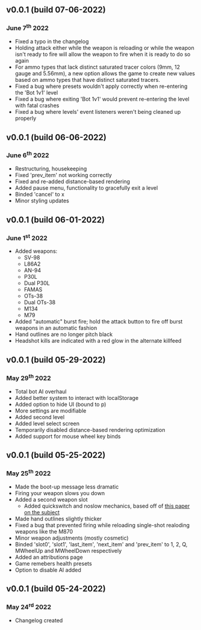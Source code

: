 <h2>v0.0.1 (build 07-06-2022)</h2>
<h3>June 7<sup>th</sup> 2022</h3>

<ul>
<li> Fixed a typo in the changelog
<li> Holding attack either while the weapon is reloading or while the weapon isn't ready to fire will allow the weapon to fire when it is ready to do so again
<li> For ammo types that lack distinct saturated tracer colors (9mm, 12 gauge and 5.56mm), a new option allows the game to create new values based on ammo types that have distinct saturated tracers.
<li> Fixed a bug where presets wouldn't apply correctly when re-entering the 'Bot 1v1' level
<li> Fixed a bug where exiting 'Bot 1v1' would prevent re-entering the level with fatal crashes
<li> Fixed a bug where levels' event listeners weren't being cleaned up properly
</ul>

<h2>v0.0.1 (build 06-06-2022)</h2>
<h3>June 6<sup>th</sup> 2022</h3>

<ul>
<li> Restructuring, housekeeping
<li> Fixed 'prev_item' not working correctly
<li> Fixed and re-added distance-based rendering
<li> Added pause menu, functionality to gracefully exit a level
<li> Binded 'cancel' to x
<li> Minor styling updates
</ul>

<h2>v0.0.1 (build 06-01-2022)</h2>
<h3>June 1<sup>st</sup> 2022</h3>

<ul>
<li> Added weapons:
    <ul> 
    <li> SV-98
    <li> L86A2
    <li> AN-94
    <li> P30L
    <li> Dual P30L
    <li> FAMAS
    <li> OTs-38
    <li> Dual OTs-38
    <li> M134
    <li> M79
    </ul> 
<li> Added "automatic" burst fire; hold the attack button to fire off burst weapons in an automatic fashion
<li> Hand outlines are no longer pitch black
<li> Headshot kills are indicated with a red glow in the alternate killfeed
</ul>

<h2>v0.0.1 (build 05-29-2022)</h2>
<h3>May 29<sup>th</sup> 2022</h3>

<ul>
<li> Total bot AI overhaul
<li> Added better system to interact with localStorage
<li> Added option to hide UI (bound to p)
<li> More settings are modifiable
<li> Added second level
<li> Added level select screen
<li> Temporarily disabled distance-based rendering optimization
<li> Added support for mouse wheel key binds
</ul>

<h2>v0.0.1 (build 05-25-2022)</h2>
<h3>May 25<sup>th</sup> 2022</h3>

<ul>
<li> Made the boot-up message less dramatic
<li> Firing your weapon slows you down
<li> Added a second weapon slot
    <ul> 
    <li> Added quickswitch and noslow mechanics, based off of <a href="https://github.com/surviv-underclock/docs">this paper on the subject</a>
    </ul> 
<li> Made hand outlines slightly thicker
<li> Fixed a bug that prevented firing while reloading single-shot realoding weapons like the M870
<li> Minor weapon adjustments (mostly cosmetic)
<li> Binded 'slot0', 'slot1', 'last_item', 'next_item' and 'prev_item' to 1, 2, Q, MWheelUp and MWheelDown respectively
<li> Added an attributions page
<li> Game remebers health presets
<li> Option to disable AI added
</ul>

<h2>v0.0.1 (build 05-24-2022)</h2>
<h3>May 24<sup>rd</sup> 2022</h3>

<ul>
<li> Changelog created
</ul>